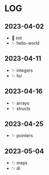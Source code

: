# LOG

## 2023-04-02

- 🎉 init
- ✨ hello-world

## 2023-04-11

- ✨ integers
- ✨ for

## 2023-04-16

- ✨ arrays
- ✨ structs

## 2023-04-25

- ✨ pointers 

## 2023-05-04

- ✨ maps
- ✨ di

